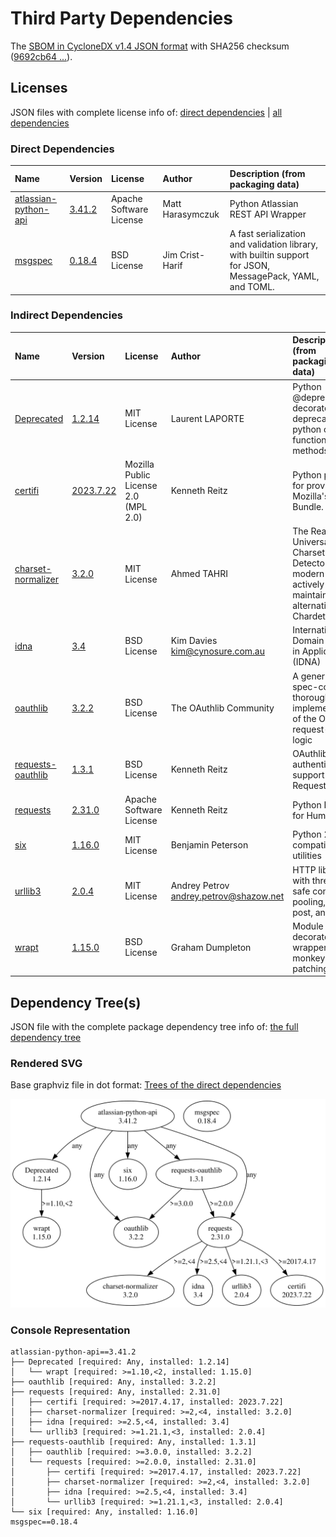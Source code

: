 # Third Party Dependencies

<!--[[[fill sbom_sha256()]]]-->
The [SBOM in CycloneDX v1.4 JSON format](https://git.sr.ht/~sthagen/tutkia/blob/default/etc/sbom/cdx.json) with SHA256 checksum ([9692cb64 ...](https://git.sr.ht/~sthagen/tutkia/blob/default/etc/sbom/cdx.json.sha256 "sha256:9692cb641aae47bd76a67185ff63fdce34395c6dad30137ff3530f9aa82f3c6e")).
<!--[[[end]]] (checksum: 7152c74e98ce255a7e2f670ec9f25aa1)-->
## Licenses 

JSON files with complete license info of: [direct dependencies](direct-dependency-licenses.json) | [all dependencies](all-dependency-licenses.json)

### Direct Dependencies

<!--[[[fill direct_dependencies_table()]]]-->
| Name                                                                          | Version                                                         | License                 | Author           | Description (from packaging data)                                                                        |
|:------------------------------------------------------------------------------|:----------------------------------------------------------------|:------------------------|:-----------------|:---------------------------------------------------------------------------------------------------------|
| [atlassian-python-api](https://github.com/atlassian-api/atlassian-python-api) | [3.41.2](https://pypi.org/project/atlassian-python-api/3.41.2/) | Apache Software License | Matt Harasymczuk | Python Atlassian REST API Wrapper                                                                        |
| [msgspec](https://jcristharif.com/msgspec/)                                   | [0.18.4](https://pypi.org/project/msgspec/0.18.4/)              | BSD License             | Jim Crist-Harif  | A fast serialization and validation library, with builtin support for JSON, MessagePack, YAML, and TOML. |
<!--[[[end]]] (checksum: 9208bf32f05a63fe60df649d2aa546d1)-->

### Indirect Dependencies

<!--[[[fill indirect_dependencies_table()]]]-->
| Name                                                                | Version                                                     | License                              | Author                                   | Description (from packaging data)                                                                       |
|:--------------------------------------------------------------------|:------------------------------------------------------------|:-------------------------------------|:-----------------------------------------|:--------------------------------------------------------------------------------------------------------|
| [Deprecated](https://github.com/tantale/deprecated)                 | [1.2.14](https://pypi.org/project/Deprecated/1.2.14/)       | MIT License                          | Laurent LAPORTE                          | Python @deprecated decorator to deprecate old python classes, functions or methods.                     |
| [certifi](https://github.com/certifi/python-certifi)                | [2023.7.22](https://pypi.org/project/certifi/2023.7.22/)    | Mozilla Public License 2.0 (MPL 2.0) | Kenneth Reitz                            | Python package for providing Mozilla's CA Bundle.                                                       |
| [charset-normalizer](https://github.com/Ousret/charset_normalizer)  | [3.2.0](https://pypi.org/project/charset-normalizer/3.2.0/) | MIT License                          | Ahmed TAHRI                              | The Real First Universal Charset Detector. Open, modern and actively maintained alternative to Chardet. |
| [idna](https://github.com/kjd/idna)                                 | [3.4](https://pypi.org/project/idna/3.4/)                   | BSD License                          | Kim Davies <kim@cynosure.com.au>         | Internationalized Domain Names in Applications (IDNA)                                                   |
| [oauthlib](https://github.com/oauthlib/oauthlib)                    | [3.2.2](https://pypi.org/project/oauthlib/3.2.2/)           | BSD License                          | The OAuthlib Community                   | A generic, spec-compliant, thorough implementation of the OAuth request-signing logic                   |
| [requests-oauthlib](https://github.com/requests/requests-oauthlib)  | [1.3.1](https://pypi.org/project/requests-oauthlib/1.3.1/)  | BSD License                          | Kenneth Reitz                            | OAuthlib authentication support for Requests.                                                           |
| [requests](https://requests.readthedocs.io)                         | [2.31.0](https://pypi.org/project/requests/2.31.0/)         | Apache Software License              | Kenneth Reitz                            | Python HTTP for Humans.                                                                                 |
| [six](https://github.com/benjaminp/six)                             | [1.16.0](https://pypi.org/project/six/1.16.0/)              | MIT License                          | Benjamin Peterson                        | Python 2 and 3 compatibility utilities                                                                  |
| [urllib3](https://github.com/urllib3/urllib3/blob/main/CHANGES.rst) | [2.0.4](https://pypi.org/project/urllib3/2.0.4/)            | MIT License                          | Andrey Petrov <andrey.petrov@shazow.net> | HTTP library with thread-safe connection pooling, file post, and more.                                  |
| [wrapt](https://github.com/GrahamDumpleton/wrapt)                   | [1.15.0](https://pypi.org/project/wrapt/1.15.0/)            | BSD License                          | Graham Dumpleton                         | Module for decorators, wrappers and monkey patching.                                                    |
<!--[[[end]]] (checksum: 39dcc30828e681ba450e4618f35a5503)-->

## Dependency Tree(s)

JSON file with the complete package dependency tree info of: [the full dependency tree](package-dependency-tree.json)

### Rendered SVG

Base graphviz file in dot format: [Trees of the direct dependencies](package-dependency-tree.dot.txt)

<img src="./package-dependency-tree.svg" alt="Trees of the direct dependencies" title="Trees of the direct dependencies"/>

### Console Representation

<!--[[[fill dependency_tree_console_text()]]]-->
````console
atlassian-python-api==3.41.2
├── Deprecated [required: Any, installed: 1.2.14]
│   └── wrapt [required: >=1.10,<2, installed: 1.15.0]
├── oauthlib [required: Any, installed: 3.2.2]
├── requests [required: Any, installed: 2.31.0]
│   ├── certifi [required: >=2017.4.17, installed: 2023.7.22]
│   ├── charset-normalizer [required: >=2,<4, installed: 3.2.0]
│   ├── idna [required: >=2.5,<4, installed: 3.4]
│   └── urllib3 [required: >=1.21.1,<3, installed: 2.0.4]
├── requests-oauthlib [required: Any, installed: 1.3.1]
│   ├── oauthlib [required: >=3.0.0, installed: 3.2.2]
│   └── requests [required: >=2.0.0, installed: 2.31.0]
│       ├── certifi [required: >=2017.4.17, installed: 2023.7.22]
│       ├── charset-normalizer [required: >=2,<4, installed: 3.2.0]
│       ├── idna [required: >=2.5,<4, installed: 3.4]
│       └── urllib3 [required: >=1.21.1,<3, installed: 2.0.4]
└── six [required: Any, installed: 1.16.0]
msgspec==0.18.4
````
<!--[[[end]]] (checksum: f00358803a17b6d81171848588b0c33c)-->
